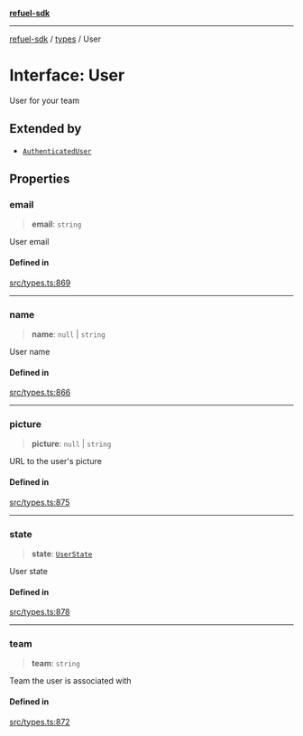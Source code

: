 [**refuel-sdk**](../../README.md)

***

[refuel-sdk](../../modules.md) / [types](../README.md) / User

# Interface: User

User for your team

## Extended by

- [`AuthenticatedUser`](AuthenticatedUser.md)

## Properties

### email

> **email**: `string`

User email

#### Defined in

[src/types.ts:869](https://github.com/refuel-ai/refuel-sdk/blob/7a0f1a61ebc96b440ae457740bef10a1f55424fa/src/types.ts#L869)

***

### name

> **name**: `null` \| `string`

User name

#### Defined in

[src/types.ts:866](https://github.com/refuel-ai/refuel-sdk/blob/7a0f1a61ebc96b440ae457740bef10a1f55424fa/src/types.ts#L866)

***

### picture

> **picture**: `null` \| `string`

URL to the user's picture

#### Defined in

[src/types.ts:875](https://github.com/refuel-ai/refuel-sdk/blob/7a0f1a61ebc96b440ae457740bef10a1f55424fa/src/types.ts#L875)

***

### state

> **state**: [`UserState`](../enumerations/UserState.md)

User state

#### Defined in

[src/types.ts:878](https://github.com/refuel-ai/refuel-sdk/blob/7a0f1a61ebc96b440ae457740bef10a1f55424fa/src/types.ts#L878)

***

### team

> **team**: `string`

Team the user is associated with

#### Defined in

[src/types.ts:872](https://github.com/refuel-ai/refuel-sdk/blob/7a0f1a61ebc96b440ae457740bef10a1f55424fa/src/types.ts#L872)

